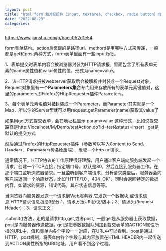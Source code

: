 ```yaml
---
layout: post
title: "html form 和对应组件（input, textarea, checkbox, radio button）向服务器后端传递参数的原理"
date: "2022-08-23"
categories: 
---
```

<p><a href="https://www.jianshu.com/p/baec052d1e54">https://www.jianshu.com/p/baec052d1e54</a></p>
<p>form表单结构。action后面跟的是路径url，methord是用哪种方式来传递，一般都是get和post两种方式，form表单里面有一些input标签。</p>
<div>
<div>
<p>1、表单提交时表单内容会被浏览器封装为HTTP请求报，里面包含了所有表单元素的name属性值和value属性的值，形式为name=value。</p>
<p>2、该HTTP请求报被webserver获取后会被解析并封装成一个Request对象，Request对象里有一个<b>Parameters集合</b>专门用来存放所有的表单元素键值对，这里的parameters即Firefox的HttpRequester插件Parameters。</p>
<p>3、每个表单元素名值对被封装成一个Parameter，而Parameter其实就是一个Map，所以你的Server里就可以用request.getParameter(name)获取其value了</p>
<p>如果用get方式提交表单，会在地址栏显示 param=value 这种形式，比如说提交路径是http://localhost/MyDemo/testAction.do?id=test&amp;status=insert&nbsp;&nbsp; get是默认的提交方式</p>
<p>然后通过Firefox的HttpRequester插件（参数可以写入Content to Send、Headers、Parameters传递给后端），发起一个http url请求。</p>
<div>
<p>通常情况下，HTTP协议的工作原理很好理解，用户通过客户端向服务端发起一个请求，创建一个TCP连接，指定端口号，默认是80，然后连接到服务器工作。在那个端口监听浏览器请求。一旦监听到客户端请求，分析请求类型后，服务器会向客户端返回一个响应状态，比如&quot;HTTP/1.0 ,&nbsp; 404 ,OK&quot;，同时会返回特定的数据内容，如请求的资源，错误代码，其它状态信息等等。</p>
<p>当浏览器向服务器发送一个请求到Web服务器,它发送一个数据块,或请求信息,HTTP请求信息包括3部分:1、请求方法URI协议/版本；2、请求头(Request Header)；3、请求正文；</p>
<div>
<p>.submit()方法，走的是请求http,get,或者post,&nbsp; 一般get是从服务器上获取数据，post是向服务器传送数据。get是把参数数据队列加到提交表单的ACTION属性所指的URL中，值和表单内各个字段一一对应，在URL中可以看到。post是通过HTTP。post机制，将表单内各个字段与其内容放置在HTML HEADER内一起传送到ACTION属性所指的URL地址。用户看不到这个过程。</p>
</div>
</div>
</div>
<p>&nbsp;</p>
</div>
